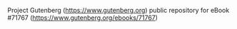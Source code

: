 Project Gutenberg (https://www.gutenberg.org) public repository
for eBook #71767 (https://www.gutenberg.org/ebooks/71767)
